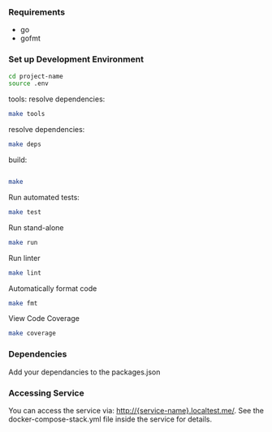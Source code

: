 ### Requirements
- go
- gofmt

### Set up Development Environment

```bash
cd project-name
source .env
```

tools:
resolve dependencies:
```bash
make tools
```

resolve dependencies:
```bash
make deps
```

build:
```bash

make
```

Run automated tests:

```bash
make test
```

Run stand-alone
```bash
make run
```

Run linter
```bash
make lint
```

Automatically format code
```bash
make fmt
```

View Code Coverage
```bash
make coverage
```

### Dependencies
Add your dependancies to the packages.json

### Accessing Service
You can access the service via: [http://{service-name}.localtest.me/](http://{service-name}.localtest.me/). See the docker-compose-stack.yml file inside the service for details.